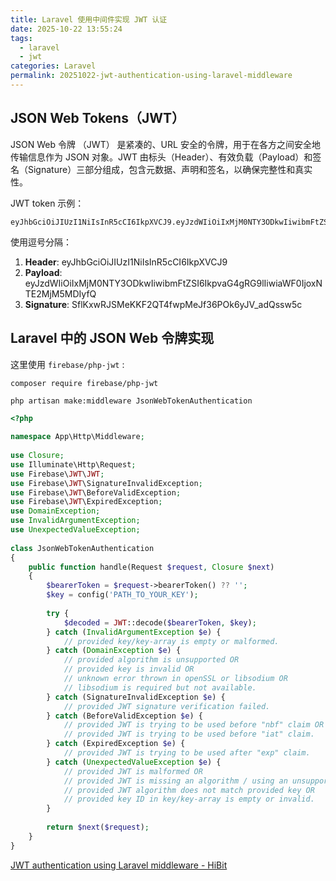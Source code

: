```yaml
---
title: Laravel 使用中间件实现 JWT 认证
date: 2025-10-22 13:55:24
tags:
  - laravel
  - jwt
categories: Laravel
permalink: 20251022-jwt-authentication-using-laravel-middleware
---
```

## JSON Web Tokens（JWT）

JSON Web 令牌 （JWT） 是紧凑的、URL 安全的令牌，用于在各方之间安全地传输信息作为 JSON 对象。JWT 由标头（Header）、有效负载（Payload）和签名（Signature）三部分组成，包含元数据、声明和签名，以确保完整性和真实性。

JWT token 示例：

```
eyJhbGciOiJIUzI1NiIsInR5cCI6IkpXVCJ9.eyJzdWIiOiIxMjM0NTY3ODkwIiwibmFtZSI6IkpvaG4gRG9lIiwiaWF0IjoxNTE2MjM5MDIyfQ.SflKxwRJSMeKKF2QT4fwpMeJf36POk6yJV_adQssw5c
```

使用逗号分隔：

1. **Header**: eyJhbGciOiJIUzI1NiIsInR5cCI6IkpXVCJ9
2. **Payload**: eyJzdWIiOiIxMjM0NTY3ODkwIiwibmFtZSI6IkpvaG4gRG9lIiwiaWF0IjoxNTE2MjM5MDIyfQ
3. **Signature**: SflKxwRJSMeKKF2QT4fwpMeJf36POk6yJV_adQssw5c


## Laravel 中的 JSON Web 令牌实现

这里使用 `firebase/php-jwt` :

```shell
composer require firebase/php-jwt
```


```shell
php artisan make:middleware JsonWebTokenAuthentication
```

```php
<?php
 
namespace App\Http\Middleware;
 
use Closure;
use Illuminate\Http\Request;
use Firebase\JWT\JWT;
use Firebase\JWT\SignatureInvalidException;
use Firebase\JWT\BeforeValidException;
use Firebase\JWT\ExpiredException;
use DomainException;
use InvalidArgumentException;
use UnexpectedValueException;
 
class JsonWebTokenAuthentication
{
    public function handle(Request $request, Closure $next)
    {
        $bearerToken = $request->bearerToken() ?? '';
        $key = config('PATH_TO_YOUR_KEY');
 
        try {
            $decoded = JWT::decode($bearerToken, $key);
        } catch (InvalidArgumentException $e) {
            // provided key/key-array is empty or malformed.
        } catch (DomainException $e) {
            // provided algorithm is unsupported OR
            // provided key is invalid OR
            // unknown error thrown in openSSL or libsodium OR
            // libsodium is required but not available.
        } catch (SignatureInvalidException $e) {
            // provided JWT signature verification failed.
        } catch (BeforeValidException $e) {
            // provided JWT is trying to be used before "nbf" claim OR
            // provided JWT is trying to be used before "iat" claim.
        } catch (ExpiredException $e) {
            // provided JWT is trying to be used after "exp" claim.
        } catch (UnexpectedValueException $e) {
            // provided JWT is malformed OR
            // provided JWT is missing an algorithm / using an unsupported algorithm OR
            // provided JWT algorithm does not match provided key OR
            // provided key ID in key/key-array is empty or invalid.
        }
 
        return $next($request);
    }
}
```


[JWT authentication using Laravel middleware - HiBit](https://www.hibit.dev/posts/169/jwt-authentication-using-laravel-middleware)